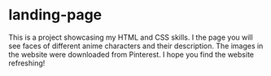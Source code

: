# landing-page
This is a project showcasing my HTML and CSS skills.
I the page you will see faces of different anime characters and their description.
The images in the website were downloaded from Pinterest.
I hope you find the website refreshing!
